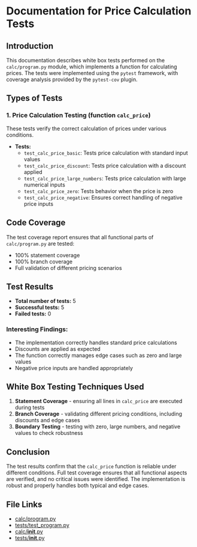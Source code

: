 # Documentation for Price Calculation Tests

## Introduction

This documentation describes white box tests performed on the `calc/program.py` module, which implements a function for calculating prices. The tests were implemented using the `pytest` framework, with coverage analysis provided by the `pytest-cov` plugin.

## Types of Tests

### 1. Price Calculation Testing (function `calc_price`)

These tests verify the correct calculation of prices under various conditions.

- **Tests:**
  - `test_calc_price_basic`: Tests price calculation with standard input values
  - `test_calc_price_discount`: Tests price calculation with a discount applied
  - `test_calc_price_large_numbers`: Tests price calculation with large numerical inputs
  - `test_calc_price_zero`: Tests behavior when the price is zero
  - `test_calc_price_negative`: Ensures correct handling of negative price inputs

## Code Coverage

The test coverage report ensures that all functional parts of `calc/program.py` are tested:
- 100% statement coverage
- 100% branch coverage
- Full validation of different pricing scenarios

## Test Results

- **Total number of tests:** 5
- **Successful tests:** 5
- **Failed tests:** 0

### Interesting Findings:
- The implementation correctly handles standard price calculations
- Discounts are applied as expected
- The function correctly manages edge cases such as zero and large values
- Negative price inputs are handled appropriately

## White Box Testing Techniques Used

1. **Statement Coverage** - ensuring all lines in `calc_price` are executed during tests
2. **Branch Coverage** - validating different pricing conditions, including discounts and edge cases
3. **Boundary Testing** - testing with zero, large numbers, and negative values to check robustness

## Conclusion

The test results confirm that the `calc_price` function is reliable under different conditions. Full test coverage ensures that all functional aspects are verified, and no critical issues were identified. The implementation is robust and properly handles both typical and edge cases.

## File Links
- [calc/program.py](calc/program.py)
- [tests/test_program.py](tests/test_program.py)
- [calc/__init__.py](calc/__init__.py)
- [tests/__init__.py](tests/__init__.py)

